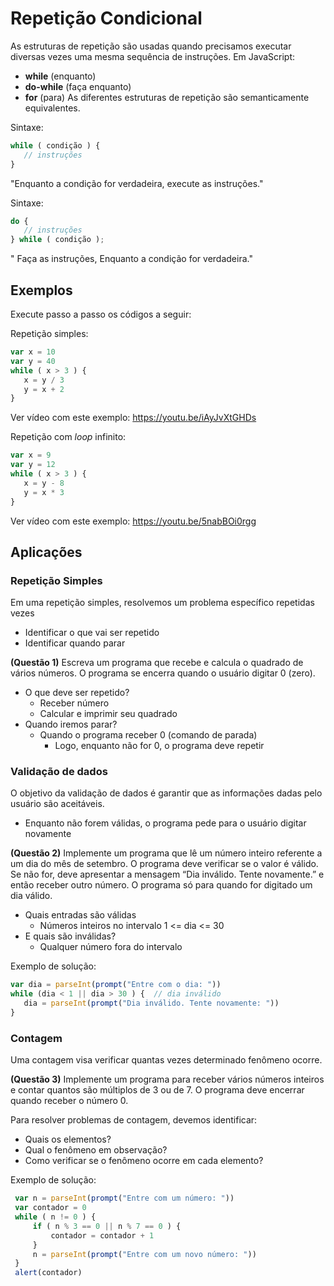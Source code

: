 # Repetição Condicional


As estruturas de repetição são usadas quando precisamos executar diversas vezes uma mesma sequência de instruções.
Em JavaScript:
* **while** (enquanto)
* **do-while** (faça enquanto)
* **for** (para)
As diferentes estruturas de repetição são semanticamente equivalentes. 

Sintaxe:
```javascript
while ( condição ) {
   // instruções 
}
```
"Enquanto a condição for verdadeira, execute as instruções."

Sintaxe:
```javascript
do {
   // instruções 
} while ( condição );
```
" Faça as instruções, Enquanto a condição for verdadeira."

## Exemplos 

Execute passo a passo os códigos a seguir: 

Repetição simples: 
```javascript
var x = 10
var y = 40 
while ( x > 3 ) {
   x = y / 3 
   y = x + 2 
}
```
Ver vídeo com este exemplo: https://youtu.be/iAyJvXtGHDs

Repetição com *loop* infinito: 
```javascript
var x = 9
var y = 12 
while ( x > 3 ) {
   x = y - 8 
   y = x * 3 
}
```
Ver vídeo com este exemplo:  https://youtu.be/5nabBOi0rgg

## Aplicações 

### Repetição Simples 

Em uma repetição simples, resolvemos um problema específico repetidas vezes
* Identificar o que vai ser repetido
* Identificar quando parar 

**(Questão 1)** Escreva um programa que recebe e calcula o quadrado de vários números. O programa se encerra quando o usuário digitar 0 (zero).

* O que deve ser repetido?
  * Receber número
  * Calcular e imprimir seu quadrado 
* Quando iremos parar? 
  * Quando o programa receber 0 (comando de parada)
    * Logo, enquanto não for 0, o programa deve repetir

### Validação de dados

O objetivo da validação de dados é garantir que as informações dadas pelo usuário são aceitáveis.
* Enquanto não forem válidas, o programa pede para o usuário digitar novamente

**(Questão 2)** Implemente um programa que lê um número inteiro referente a um dia do mês de setembro. O programa deve verificar se o valor é válido. Se não for, deve apresentar a mensagem “Dia inválido. Tente novamente.” e então receber outro número. O programa só para quando for digitado um dia válido.

* Quais entradas são válidas
  * Números inteiros no intervalo 1 <= dia <= 30 
* E quais são inválidas? 
  * Qualquer número fora do intervalo

Exemplo de solução: 
```javascript
var dia = parseInt(prompt("Entre com o dia: "))
while (dia < 1 || dia > 30 ) {  // dia inválido  
   dia = parseInt(prompt("Dia inválido. Tente novamente: "))
}
```
### Contagem 

Uma contagem visa verificar quantas vezes determinado fenômeno ocorre.

**(Questão 3)** Implemente um programa para receber vários números inteiros e contar quantos são múltiplos de 3 ou de 7. O programa deve encerrar quando receber o número 0.

Para resolver problemas de contagem, devemos identificar:
* Quais os elementos? 
* Qual o fenômeno em observação?
* Como verificar se o fenômeno ocorre em cada elemento?

Exemplo de solução: 
```javascript
 var n = parseInt(prompt("Entre com um número: "))
 var contador = 0 
 while ( n != 0 ) {
     if ( n % 3 == 0 || n % 7 == 0 ) {
         contador = contador + 1 
     }
     n = parseInt(prompt("Entre com um novo número: "))
 }
 alert(contador)
```








